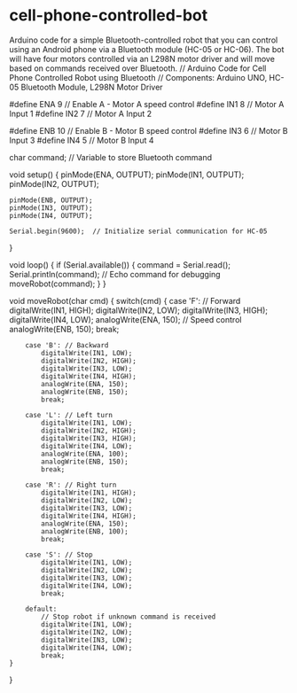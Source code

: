 # cell-phone-controlled-bot
 Arduino code for a simple Bluetooth-controlled robot that you can control using an Android phone via a Bluetooth module (HC-05 or HC-06). The bot will have four motors controlled via an L298N motor driver and will move based on commands received over Bluetooth.
// Arduino Code for Cell Phone Controlled Robot using Bluetooth
// Components: Arduino UNO, HC-05 Bluetooth Module, L298N Motor Driver

#define ENA 9   // Enable A - Motor A speed control
#define IN1 8   // Motor A Input 1
#define IN2 7   // Motor A Input 2

#define ENB 10  // Enable B - Motor B speed control
#define IN3 6   // Motor B Input 3
#define IN4 5   // Motor B Input 4

char command; // Variable to store Bluetooth command

void setup() {
    pinMode(ENA, OUTPUT);
    pinMode(IN1, OUTPUT);
    pinMode(IN2, OUTPUT);
    
    pinMode(ENB, OUTPUT);
    pinMode(IN3, OUTPUT);
    pinMode(IN4, OUTPUT);

    Serial.begin(9600);  // Initialize serial communication for HC-05
}

void loop() {
    if (Serial.available()) {
        command = Serial.read();
        Serial.println(command);  // Echo command for debugging
        moveRobot(command);
    }
}

void moveRobot(char cmd) {
    switch(cmd) {
        case 'F': // Forward
            digitalWrite(IN1, HIGH);
            digitalWrite(IN2, LOW);
            digitalWrite(IN3, HIGH);
            digitalWrite(IN4, LOW);
            analogWrite(ENA, 150); // Speed control
            analogWrite(ENB, 150);
            break;

        case 'B': // Backward
            digitalWrite(IN1, LOW);
            digitalWrite(IN2, HIGH);
            digitalWrite(IN3, LOW);
            digitalWrite(IN4, HIGH);
            analogWrite(ENA, 150);
            analogWrite(ENB, 150);
            break;

        case 'L': // Left turn
            digitalWrite(IN1, LOW);
            digitalWrite(IN2, HIGH);
            digitalWrite(IN3, HIGH);
            digitalWrite(IN4, LOW);
            analogWrite(ENA, 100);
            analogWrite(ENB, 150);
            break;

        case 'R': // Right turn
            digitalWrite(IN1, HIGH);
            digitalWrite(IN2, LOW);
            digitalWrite(IN3, LOW);
            digitalWrite(IN4, HIGH);
            analogWrite(ENA, 150);
            analogWrite(ENB, 100);
            break;

        case 'S': // Stop
            digitalWrite(IN1, LOW);
            digitalWrite(IN2, LOW);
            digitalWrite(IN3, LOW);
            digitalWrite(IN4, LOW);
            break;

        default:
            // Stop robot if unknown command is received
            digitalWrite(IN1, LOW);
            digitalWrite(IN2, LOW);
            digitalWrite(IN3, LOW);
            digitalWrite(IN4, LOW);
            break;
    }
}
